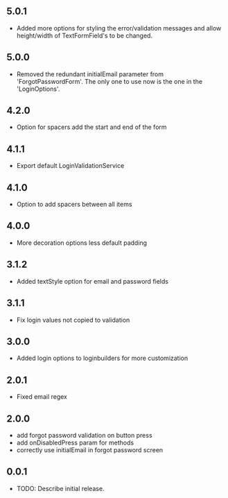 ## 5.0.1

- Added more options for styling the error/validation messages and allow height/width of TextFormField's to be changed.

## 5.0.0

- Removed the redundant initialEmail parameter from 'ForgotPasswordForm'. The only one to use now is the one in the 'LoginOptions'.

## 4.2.0

- Option for spacers add the start and end of the form

## 4.1.1

- Export default LoginValidationService

## 4.1.0

- Option to add spacers between all items

## 4.0.0

- More decoration options less default padding

## 3.1.2

- Added textStyle option for email and password fields

## 3.1.1

- Fix login values not copied to validation

## 3.0.0

- Added login options to loginbuilders for more customization

## 2.0.1

- Fixed email regex

## 2.0.0

- add forgot password validation on button press
- add onDisabledPress param for methods
- correctly use initialEmail in forgot password screen

## 0.0.1

- TODO: Describe initial release.
